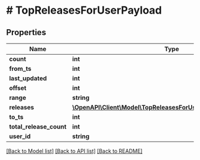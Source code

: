 # # TopReleasesForUserPayload

## Properties

Name | Type | Description | Notes
------------ | ------------- | ------------- | -------------
**count** | **int** |  |
**from_ts** | **int** |  |
**last_updated** | **int** |  |
**offset** | **int** |  |
**range** | **string** |  |
**releases** | [**\OpenAPI\Client\Model\TopReleasesForUserPayloadReleasesInner[]**](TopReleasesForUserPayloadReleasesInner.md) |  |
**to_ts** | **int** |  |
**total_release_count** | **int** |  |
**user_id** | **string** |  |

[[Back to Model list]](../../README.md#models) [[Back to API list]](../../README.md#endpoints) [[Back to README]](../../README.md)
